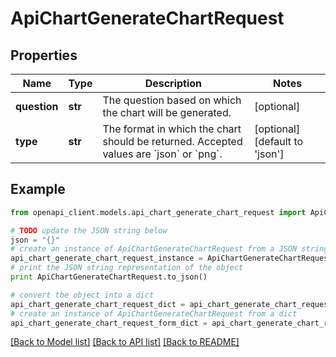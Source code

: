 # ApiChartGenerateChartRequest


## Properties
Name | Type | Description | Notes
------------ | ------------- | ------------- | -------------
**question** | **str** | The question based on which the chart will be generated. | [optional] 
**type** | **str** | The format in which the chart should be returned. Accepted values are &#x60;json&#x60; or &#x60;png&#x60;. | [optional] [default to 'json']

## Example

```python
from openapi_client.models.api_chart_generate_chart_request import ApiChartGenerateChartRequest

# TODO update the JSON string below
json = "{}"
# create an instance of ApiChartGenerateChartRequest from a JSON string
api_chart_generate_chart_request_instance = ApiChartGenerateChartRequest.from_json(json)
# print the JSON string representation of the object
print ApiChartGenerateChartRequest.to_json()

# convert the object into a dict
api_chart_generate_chart_request_dict = api_chart_generate_chart_request_instance.to_dict()
# create an instance of ApiChartGenerateChartRequest from a dict
api_chart_generate_chart_request_form_dict = api_chart_generate_chart_request.from_dict(api_chart_generate_chart_request_dict)
```
[[Back to Model list]](../README.md#documentation-for-models) [[Back to API list]](../README.md#documentation-for-api-endpoints) [[Back to README]](../README.md)



